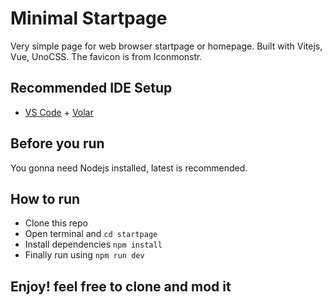 # Minimal Startpage

Very simple page for web browser startpage or homepage.
Built with Vitejs, Vue, UnoCSS.
The favicon is from Iconmonstr.

## Recommended IDE Setup

-   [VS Code](https://code.visualstudio.com/) + [Volar](https://marketplace.visualstudio.com/items?itemName=Vue.volar)

## Before you run

You gonna need Nodejs installed, latest is recommended.

## How to run

-   Clone this repo
-   Open terminal and `cd startpage`
-   Install dependencies `npm install `
-   Finally run using `npm run dev`

## Enjoy! feel free to clone and mod it
